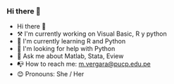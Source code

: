 ### Hi there 👋

- Hi there 👋
- ⚒ I'm currently working on Visual Basic, R y python
- 🌱 I'm currently learning R and Python
- 🤔 I'm looking for help with Python
- 💬 Ask me about Matlab, Stata, Eview
- 📭 How to reach me: m.vergara@pucp.edu.pe
- 😊 Pronouns: She / Her

